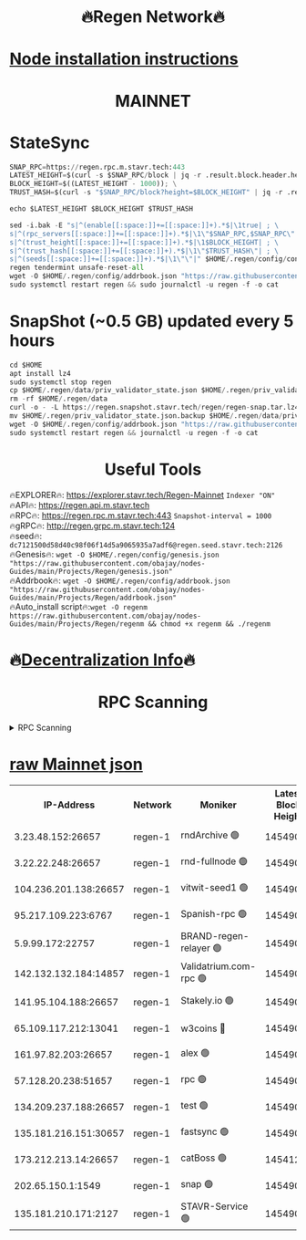 <h1 align="center"> 🔥Regen Network🔥</h1>

[Node installation instructions](https://github.com/obajay/nodes-Guides/tree/main/Projects/Regen)
=
<h1 align="center"> MAINNET</h1>

# StateSync
```python
SNAP_RPC=https://regen.rpc.m.stavr.tech:443
LATEST_HEIGHT=$(curl -s $SNAP_RPC/block | jq -r .result.block.header.height); \
BLOCK_HEIGHT=$((LATEST_HEIGHT - 1000)); \
TRUST_HASH=$(curl -s "$SNAP_RPC/block?height=$BLOCK_HEIGHT" | jq -r .result.block_id.hash)

echo $LATEST_HEIGHT $BLOCK_HEIGHT $TRUST_HASH

sed -i.bak -E "s|^(enable[[:space:]]+=[[:space:]]+).*$|\1true| ; \
s|^(rpc_servers[[:space:]]+=[[:space:]]+).*$|\1\"$SNAP_RPC,$SNAP_RPC\"| ; \
s|^(trust_height[[:space:]]+=[[:space:]]+).*$|\1$BLOCK_HEIGHT| ; \
s|^(trust_hash[[:space:]]+=[[:space:]]+).*$|\1\"$TRUST_HASH\"| ; \
s|^(seeds[[:space:]]+=[[:space:]]+).*$|\1\"\"|" $HOME/.regen/config/config.toml
regen tendermint unsafe-reset-all
wget -O $HOME/.regen/config/addrbook.json "https://raw.githubusercontent.com/obajay/nodes-Guides/main/Projects/Regen/addrbook.json"
sudo systemctl restart regen && sudo journalctl -u regen -f -o cat
```
# SnapShot (~0.5 GB) updated every 5 hours
```python
cd $HOME
apt install lz4
sudo systemctl stop regen
cp $HOME/.regen/data/priv_validator_state.json $HOME/.regen/priv_validator_state.json.backup
rm -rf $HOME/.regen/data
curl -o - -L https://regen.snapshot.stavr.tech/regen/regen-snap.tar.lz4 | lz4 -c -d - | tar -x -C $HOME/.regen --strip-components 2
mv $HOME/.regen/priv_validator_state.json.backup $HOME/.regen/data/priv_validator_state.json
wget -O $HOME/.regen/config/addrbook.json "https://raw.githubusercontent.com/obajay/nodes-Guides/main/Projects/Regen/addrbook.json"
sudo systemctl restart regen && journalctl -u regen -f -o cat
```

 <h1 align="center"> Useful Tools</h1>

🔥EXPLORER🔥:     https://explorer.stavr.tech/Regen-Mainnet        `Indexer "ON"` \
🔥API🔥:          https://regen.api.m.stavr.tech \
🔥RPC🔥:          https://regen.rpc.m.stavr.tech:443              `Snapshot-interval = 1000` \
🔥gRPC🔥:         http://regen.grpc.m.stavr.tech:124 \
🔥seed🔥:      `dc7121500d58d40c98f06f14d5a9065935a7adf6@regen.seed.stavr.tech:2126` \
🔥Genesis🔥:   `wget -O $HOME/.regen/config/genesis.json "https://raw.githubusercontent.com/obajay/nodes-Guides/main/Projects/Regen/genesis.json"` \
🔥Addrbook🔥:  `wget -O $HOME/.regen/config/addrbook.json "https://raw.githubusercontent.com/obajay/nodes-Guides/main/Projects/Regen/addrbook.json"` \
🔥Auto_install script🔥:`wget -O regenm https://raw.githubusercontent.com/obajay/nodes-Guides/main/Projects/Regen/regenm && chmod +x regenm && ./regenm`

🔥[Decentralization Info](https://github.com/obajay/StateSync-snapshots/tree/main/Projects/Regen/Decentralization)🔥
=
<h1 align="center"> RPC Scanning</h1>

<details>
<summary>RPC Scanning</summary>

<h2 align="center"> We scan nodes in real time every 4 hours. And we provide the final result of RPC endpoints.
We cannot influence the operation of these nodes in any way. </h2>


```python
If Voting Power is higher than 0 --> then the Node is a validator of the network and may be subject to attack and be a potential threat to the chain.
```
```python
We marked such validators with a red symbol
```

</details>

[raw Mainnet json](https://rpc-check.regenm.stavr.tech/regenm/rpc-regenm-result.json)
=


<table><tr><th>IP-Address</th><th>Network</th><th>Moniker</th><th>Latest Block Height</th><th>Earliest Block Height</th><th>Catching Up</th><th>Tx Index</th><th>Voting Power</th><th>Scan Time</th></tr><tr><td>3.23.48.152:26657</td><td>regen-1</td><td>rndArchive 🟢</td><td>14549011</td><td>1</td><td>False</td><td>on</td><td>0</td><td>2024-02-04T18:48:24.626275206UTC</td></tr><tr><td>3.22.22.248:26657</td><td>regen-1</td><td>rnd-fullnode 🟢</td><td>14549010</td><td>4134001</td><td>False</td><td>on</td><td>0</td><td>2024-02-04T18:48:21.867285178UTC</td></tr><tr><td>104.236.201.138:26657</td><td>regen-1</td><td>vitwit-seed1 🟢</td><td>14549006</td><td>8943001</td><td>False</td><td>on</td><td>0</td><td>2024-02-04T18:47:55.861613259UTC</td></tr><tr><td>95.217.109.223:6767</td><td>regen-1</td><td>Spanish-rpc 🟢</td><td>14549014</td><td>10068001</td><td>False</td><td>on</td><td>0</td><td>2024-02-04T18:48:40.949343980UTC</td></tr><tr><td>5.9.99.172:22757</td><td>regen-1</td><td>BRAND-regen-relayer 🟢</td><td>14549014</td><td>10782501</td><td>False</td><td>on</td><td>0</td><td>2024-02-04T18:48:41.433646535UTC</td></tr><tr><td>142.132.132.184:14857</td><td>regen-1</td><td>Validatrium.com-rpc 🟢</td><td>14549014</td><td>11175001</td><td>False</td><td>on</td><td>0</td><td>2024-02-04T18:48:41.180091905UTC</td></tr><tr><td>141.95.104.188:26657</td><td>regen-1</td><td>Stakely.io 🟢</td><td>14549009</td><td>13442501</td><td>False</td><td>on</td><td>0</td><td>2024-02-04T18:48:14.897145418UTC</td></tr><tr><td>65.109.117.212:13041</td><td>regen-1</td><td>w3coins 🔴</td><td>14549021</td><td>13549021</td><td>False</td><td>off</td><td>23996640209</td><td>2024-02-04T18:49:23.659106743UTC</td></tr><tr><td>161.97.82.203:26657</td><td>regen-1</td><td>alex 🟢</td><td>14549012</td><td>13992001</td><td>False</td><td>on</td><td>0</td><td>2024-02-04T18:48:30.057219365UTC</td></tr><tr><td>57.128.20.238:51657</td><td>regen-1</td><td>rpc 🟢</td><td>14549013</td><td>13992001</td><td>False</td><td>on</td><td>0</td><td>2024-02-04T18:48:34.413295869UTC</td></tr><tr><td>134.209.237.188:26657</td><td>regen-1</td><td>test 🟢</td><td>14549015</td><td>13992001</td><td>False</td><td>on</td><td>0</td><td>2024-02-04T18:48:52.116714983UTC</td></tr><tr><td>135.181.216.151:30657</td><td>regen-1</td><td>fastsync 🟢</td><td>14549012</td><td>14457001</td><td>False</td><td>off</td><td>0</td><td>2024-02-04T18:48:29.743278437UTC</td></tr><tr><td>173.212.213.14:26657</td><td>regen-1</td><td>catBoss 🟢</td><td>14541288</td><td>14478001</td><td>False</td><td>on</td><td>0</td><td>2024-02-04T18:48:24.973290052UTC</td></tr><tr><td>202.65.150.1:1549</td><td>regen-1</td><td>snap 🟢</td><td>14549022</td><td>14544852</td><td>False</td><td>on</td><td>0</td><td>2024-02-04T18:49:28.654859315UTC</td></tr><tr><td>135.181.210.171:2127</td><td>regen-1</td><td>STAVR-Service 🟢</td><td>14549019</td><td>14546001</td><td>False</td><td>on</td><td>0</td><td>2024-02-04T18:49:11.074805720UTC</td></tr></table>